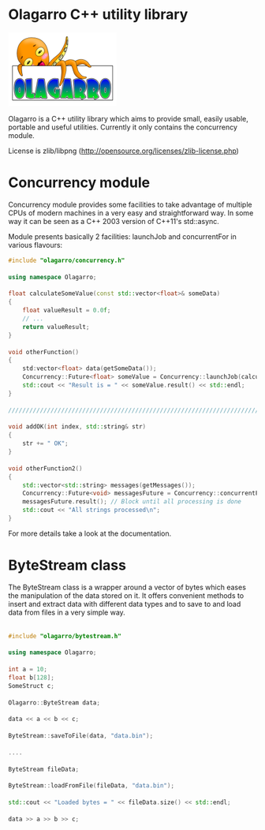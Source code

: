 Olagarro C++ utility library
========

![Olagarro logo](https://raw.githubusercontent.com/iganinja/olagarro/master/doc/logo.png)

Olagarro is a C++ utility library which aims to provide small, easily usable, portable and useful utilities. Currently it only contains the concurrency module.

License is zlib/libpng (http://opensource.org/licenses/zlib-license.php)

# Concurrency module

Concurrency module provides some facilities to take advantage of multiple CPUs of modern machines in a very easy and straightforward way. In some way it can be seen as a C++ 2003 version of C++11's std::async.

Module presents basically 2 facilities: launchJob and concurrentFor in various flavours:

```CPP
#include "olagarro/concurrency.h"

using namespace Olagarro;

float calculateSomeValue(const std::vector<float>& someData)
{
	float valueResult = 0.0f;
	// ...
	return valueResult;
}

void otherFunction()
{
	std:vector<float> data(getSomeData());
	Concurrency::Future<float> someValue = Concurrency::launchJob(calculateSomeValue, data);
	std::cout << "Result is = " << someValue.result() << std::endl;
}

////////////////////////////////////////////////////////////////////////////////////////////////////////

void addOK(int index, std::string& str)
{
	str += " OK";
}

void otherFunction2()
{
	std::vector<std::string> messages(getMessages());
	Concurrency::Future<void> messagesFuture = Concurrency::concurrentFor(messages.begin(), messages.end(), addOK);
	messagesFuture.result(); // Block until all processing is done
	std::cout << "All strings processed\n";
}
```

For more details take a look at the documentation.

# ByteStream class

The ByteStream class is a wrapper around a vector of bytes which eases the manipulation of the data stored on it. It offers convenient methods to insert and extract data with different data types and to save to and load data from files in a very simple way.

```CPP

#include "olagarro/bytestream.h"

using namespace Olagarro;

int a = 10;
float b[128];
SomeStruct c;

Olagarro::ByteStream data;

data << a << b << c;

ByteStream::saveToFile(data, "data.bin");

....

ByteStream fileData;

ByteStream::loadFromFile(fileData, "data.bin");

std::cout << "Loaded bytes = " << fileData.size() << std::endl;

data >> a >> b >> c;

```
